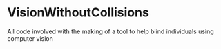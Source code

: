 # VisionWithoutCollisions
All code involved with the making of a tool to help blind individuals using computer vision
